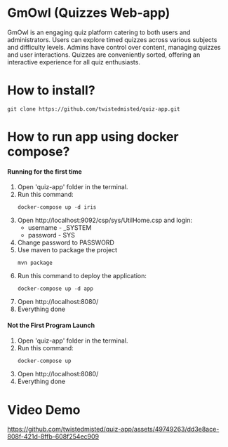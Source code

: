 # GmOwl (Quizzes Web-app)
GmOwl is an engaging quiz platform catering to both users and administrators. Users can explore timed quizzes across various subjects and difficulty levels. Admins have control over content, managing quizzes and user interactions. Quizzes are conveniently sorted, offering an interactive experience for all quiz enthusiasts.
# How to install?
```
git clone https://github.com/twistedmisted/quiz-app.git
```
# How to run app using docker compose?
#### Running for the first time
1. Open 'quiz-app' folder in the terminal.
2. Run this command:
   ```
   docker-compose up -d iris
   ```
3. Open http://localhost:9092/csp/sys/UtilHome.csp and login:
   - username - _SYSTEM
   - password - SYS
4. Change password to PASSWORD
5. Use maven to package the project
   ```
   mvn package
   ```
6. Run this command to deploy the application:
   ```
   docker-compose up -d app
   ```
7. Open http://localhost:8080/
8. Everything done

#### Not the First Program Launch
1. Open 'quiz-app' folder in the terminal.
2. Run this command:
   ```
   docker-compose up
   ```
3.  Open http://localhost:8080/
4. Everything done

# Video Demo
https://github.com/twistedmisted/quiz-app/assets/49749263/dd3e8ace-808f-421d-8ffb-608f254ec909

